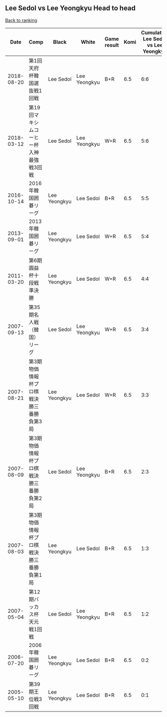 ## Lee Sedol vs Lee Yeongkyu Head to head

[Back to ranking](../../index.md)




| **Date** | **Comp** | **Black** | **White** | **Game result** | **Komi** | **Cumulative Lee Sedol vs Lee Yeongkyu** | **Lee Sedol streak** | **Lee Yeongkyu streak** | 
| --- | --- | --- | --- | --- | --- | --- | --- | --- |
| 2018-08-20 | 第1回天府杯韓国選抜戦1回戦 | Lee Sedol | Lee Yeongkyu | B+R | 6.5 | 6:6 | 1 | 0 | 
| 2018-03-12 | 第19回マキシムコーヒー杯入神最強戦3回戦 | Lee Sedol | Lee Yeongkyu | W+R | 6.5 | 5:6 | 0 | 2 | 
| 2016-10-14 | 2016年韓国囲碁リーグ | Lee Yeongkyu | Lee Sedol | B+R | 6.5 | 5:5 | 0 | 1 | 
| 2013-09-01 | 2013年韓国囲碁リーグ | Lee Yeongkyu | Lee Sedol | W+R | 6.5 | 5:4 | 2 | 0 | 
| 2011-03-20 | 第6期圓益杯十段戦準決勝 | Lee Yeongkyu | Lee Sedol | W+R | 6.5 | 4:4 | 1 | 0 | 
| 2007-09-13 | 第35期名人戦（韓国）リーグ | Lee Sedol | Lee Yeongkyu | W+R | 6.5 | 3:4 | 0 | 1 | 
| 2007-08-21 | 第3期物価情報杯プロ棋戦決勝三番勝負第3局 | Lee Yeongkyu | Lee Sedol | W+R | 6.5 | 3:3 | 2 | 0 | 
| 2007-08-09 | 第3期物価情報杯プロ棋戦決勝三番勝負第2局 | Lee Sedol | Lee Yeongkyu | B+R | 6.5 | 2:3 | 1 | 0 | 
| 2007-08-03 | 第3期物価情報杯プロ棋戦決勝三番勝負第1局 | Lee Yeongkyu | Lee Sedol | B+R | 6.5 | 1:3 | 0 | 1 | 
| 2007-05-04 | 第12期バッカス杯天元戦1回戦 | Lee Sedol | Lee Yeongkyu | B+R | 6.5 | 1:2 | 1 | 0 | 
| 2006-07-20 | 2006年韓国囲碁リーグ | Lee Yeongkyu | Lee Sedol | B+R | 6.5 | 0:2 | 0 | 2 | 
| 2005-05-10 | 第39期王位戦3回戦 | Lee Yeongkyu | Lee Sedol | B+R | 6.5 | 0:1 | 0 | 1 |




